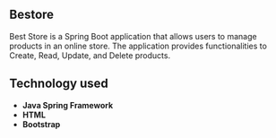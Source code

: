 ## Bestore 
Best Store is a Spring Boot application that allows users to manage products in an online store. The application provides functionalities to Create, Read, Update, and Delete products.

## Technology used

- **Java Spring Framework**  
- **HTML**  
- **Bootstrap**
